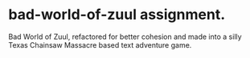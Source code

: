 # bad-world-of-zuul assignment.
Bad World of Zuul, refactored for better cohesion and made into a silly Texas Chainsaw Massacre based text adventure game.
